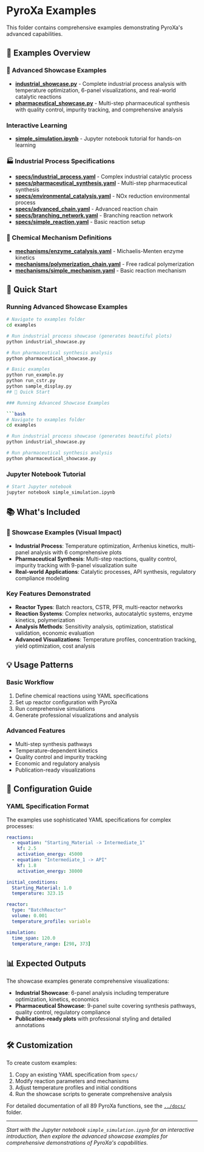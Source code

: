 # PyroXa Examples

This folder contains comprehensive examples demonstrating PyroXa's advanced capabilities.

## 📁 Examples Overview

### 🌟 Advanced Showcase Examples
- **[industrial_showcase.py](industrial_showcase.py)** - Complete industrial process analysis with temperature optimization, 6-panel visualizations, and real-world catalytic reactions
- **[pharmaceutical_showcase.py](pharmaceutical_showcase.py)** - Multi-step pharmaceutical synthesis with quality control, impurity tracking, and comprehensive analysis

### Interactive Learning
- **[simple_simulation.ipynb](simple_simulation.ipynb)** - Jupyter notebook tutorial for hands-on learning

### 🏭 Industrial Process Specifications
- **[specs/industrial_process.yaml](specs/industrial_process.yaml)** - Complex industrial catalytic process
- **[specs/pharmaceutical_synthesis.yaml](specs/pharmaceutical_synthesis.yaml)** - Multi-step pharmaceutical synthesis
- **[specs/environmental_catalysis.yaml](specs/environmental_catalysis.yaml)** - NOx reduction environmental process
- **[specs/advanced_chain.yaml](specs/advanced_chain.yaml)** - Advanced reaction chain
- **[specs/branching_network.yaml](specs/branching_network.yaml)** - Branching reaction network
- **[specs/simple_reaction.yaml](specs/simple_reaction.yaml)** - Basic reaction setup

### 🧬 Chemical Mechanism Definitions
- **[mechanisms/enzyme_catalysis.yaml](mechanisms/enzyme_catalysis.yaml)** - Michaelis-Menten enzyme kinetics
- **[mechanisms/polymerization_chain.yaml](mechanisms/polymerization_chain.yaml)** - Free radical polymerization
- **[mechanisms/simple_mechanism.yaml](mechanisms/simple_mechanism.yaml)** - Basic reaction mechanism

## 🚀 Quick Start

### Running Advanced Showcase Examples

```bash
# Navigate to examples folder
cd examples

# Run industrial process showcase (generates beautiful plots)
python industrial_showcase.py

# Run pharmaceutical synthesis analysis
python pharmaceutical_showcase.py

# Basic examples
python run_example.py
python run_cstr.py
python sample_display.py
## 🚀 Quick Start

### Running Advanced Showcase Examples

```bash
# Navigate to examples folder
cd examples

# Run industrial process showcase (generates beautiful plots)
python industrial_showcase.py

# Run pharmaceutical synthesis analysis
python pharmaceutical_showcase.py
```

### Jupyter Notebook Tutorial

```bash
# Start Jupyter notebook
jupyter notebook simple_simulation.ipynb
```

## 📚 What's Included

### 🌟 Showcase Examples (Visual Impact)
- **Industrial Process**: Temperature optimization, Arrhenius kinetics, multi-panel analysis with 6 comprehensive plots
- **Pharmaceutical Synthesis**: Multi-step reactions, quality control, impurity tracking with 9-panel visualization suite
- **Real-world Applications**: Catalytic processes, API synthesis, regulatory compliance modeling

### Key Features Demonstrated
- **Reactor Types**: Batch reactors, CSTR, PFR, multi-reactor networks
- **Reaction Systems**: Complex networks, autocatalytic systems, enzyme kinetics, polymerization
- **Analysis Methods**: Sensitivity analysis, optimization, statistical validation, economic evaluation
- **Advanced Visualizations**: Temperature profiles, concentration tracking, yield optimization, cost analysis

## 💡 Usage Patterns

### Basic Workflow
1. Define chemical reactions using YAML specifications
2. Set up reactor configuration with PyroXa
3. Run comprehensive simulations
4. Generate professional visualizations and analysis

### Advanced Features
- Multi-step synthesis pathways
- Temperature-dependent kinetics
- Quality control and impurity tracking
- Economic and regulatory analysis
- Publication-ready visualizations
## 🔧 Configuration Guide

### YAML Specification Format
The examples use sophisticated YAML specifications for complex processes:

```yaml
reactions:
  - equation: "Starting_Material -> Intermediate_1"
    kf: 2.5
    activation_energy: 45000
  - equation: "Intermediate_1 -> API"
    kf: 1.8
    activation_energy: 38000

initial_conditions:
  Starting_Material: 1.0
  temperature: 323.15

reactor:
  type: "BatchReactor"
  volume: 0.001
  temperature_profile: variable

simulation:
  time_span: 120.0
  temperature_range: [298, 373]
```

## 📊 Expected Outputs

The showcase examples generate comprehensive visualizations:
- **Industrial Showcase**: 6-panel analysis including temperature optimization, kinetics, economics
- **Pharmaceutical Showcase**: 9-panel suite covering synthesis pathways, quality control, regulatory compliance
- **Publication-ready plots** with professional styling and detailed annotations

## 🛠️ Customization

To create custom examples:
1. Copy an existing YAML specification from `specs/`
2. Modify reaction parameters and mechanisms
3. Adjust temperature profiles and initial conditions
4. Run the showcase scripts to generate comprehensive analysis

For detailed documentation of all 89 PyroXa functions, see the [`../docs/`](../docs/) folder.

---

*Start with the Jupyter notebook `simple_simulation.ipynb` for an interactive introduction, then explore the advanced showcase examples for comprehensive demonstrations of PyroXa's capabilities.*
